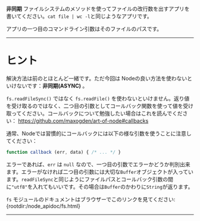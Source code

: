 **非同期** ファイルシステムのメソッドを使ってファイルの改行数を出すアプリを書いてください。`cat file | wc -l`と同じようなアプリです。

アプリの一つ目のコマンドライン引数はそのファイルのパスです。

----------------------------------------------------------------------
# ヒント

解決方法は前のとほとんど一緒です。ただ今回は Nodeの良い方法を使わないといけないです：**非同期(ASYNC)** 。

`fs.readFileSync()` ではなく `fs.readFile()` を使わないといけません。返り値を受け取るのではなく、二つ目の引数としてコールバック関数を使って値を受け取ってください。コールバックについて勉強したい場合はこれを読んでください： https://github.com/maxogden/art-of-node#callbacks

通常、Nodeでは習慣的にコールバックには以下の様な引数を使うことに注意してください：

```js
function callback (err, data) { /* ... */ }
```

エラーであれば、`err` は `null` なので、一つ目の引数でエラーかどうか判別出来ます。エラーがなければ二つ目の引数には大切な`Buffer`オブジェクトが入っています。`readFileSync`と同じようにファイルパスとコールバック引数の間に`"utf8"`を入れてもいいです。その場合は`Buffer`のかわりに`String`が返ります。

`fs` モジュールのドキュメントはブラウザーでこのリンクを見てください:
  {rootdir:/node_apidoc/fs.html}

----------------------------------------------------------------------
